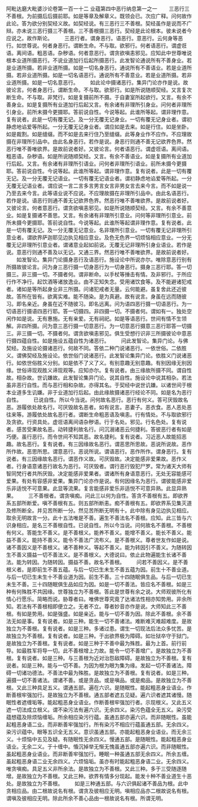 <!-- { "loadSidebar": true } -->
阿毗达磨大毗婆沙论卷第一百一十二
业蕴第四中恶行纳息第一之一
　　三恶行三不善根。为前摄后后摄前耶。如是等章及解章义。既领会已。次应广释。问何故作此论。答为欲分别契经义故。如契经说。有三恶行三不善根。契经虽作是说而不广辩。亦未说三恶行摄三不善根。三不善根摄三恶行。契经是此论根本。彼未说者今应说之。故作斯论。
　　三恶行者。谓身恶行。语恶行。意恶行。云何身等恶行。如世尊说。何者身恶行。谓断生命。不与取。欲邪行。何者语恶行。谓虚诳语。离间语。粗恶语。杂秽语。何者意恶行。谓贪欲嗔恚邪见。应知此中世尊唯说根本业道所摄恶行。不说业道加行后起所摄恶行。此发智论通说所有不善身业。若是业道所摄。若非业道所摄。如是一切名身恶行。通说所有不善语业。若是业道所摄。若非业道所摄。如是一切名语恶行。通说所有不善意业。若是业道所摄。若非业道所摄。如是一切名意恶行。
　　如此论中摄诸恶行。集异门论亦作是说。故彼论言。何者身恶行。谓断生命。不与取。欲邪行。如是所说随顺契经。又言复次断生命。不与取。非梵行。如是复摄前所不摄。于自妻室所起欲行。又言。有余不善身业。如是复摄所有业道加行后起又言。有余诸有非理所引身业。问何者非理所引身业。前所未摄今更摄耶。答前说自性。今说等起。此谁所等起。谓非理作意。复有说者。此是一切有覆无记。及一分无覆无记身业。一切有覆无记身业者。谓初静虑地谄爱等所起。一分无覆无记身业者。谓应如是去来。如是行住。如是坐卧。如是裁割。如是缝缀。而不如是去来行住乃至缝缀。此等身业作不应作。不应理故摄在非理所引品中。由此名身恶行。若作是说。身恶行则通不善无记欲界色界。然恶行唯不善唯欲界。是故前说者好。又彼论言。何者语恶行。谓虚诳语。离间语。粗恶语。杂秽语。如是所说随顺契经。又言。有余不善语业。如是复摄所有业道加行后起。又言。有余诸有非理所引语业。问何者非理所引语业。前所未摄今更摄耶。答前说自性。今说等起。此谁所等起。谓非理作意。复有说者。此是一切有覆无记。及一分无覆无记语业。一切有覆无记语业者。谓初静虑地谄爱等所起。一分无覆无记语业者。谓应说一言二言多言男言女言非男女言去来今言。而不如是说一乃至去来今言。此等语业说不应说。不应理故摄在非理所引品中。由此名语恶行。若作是说。语恶行则通不善无记欲界色界。然恶行唯不善唯欲界。是故前说者好。又彼论言。何者意恶行。谓贪欲嗔恚邪见。如是所说随顺契经。又言。有余不善意业。如是复摄诸不善思。又言。有余诸有非理所引意业。问何等非理所引意业。前所未摄今更摄耶。答前说自性。今说等起。此谁所等起谓非理作意。复有说者。此是一切有覆无记。及一分无覆无记意业。名非理所引意业。一切有覆无记非理所引意业者。谓欲界萨迦耶见边执见相应意业。及色无色界一切烦恼相应意业。一分无覆无记非理所引意业者。谓诸意业起如前说。无覆无记非理所引身业语业。若作是说。意恶行则通不善及以无记。又通三界。然恶行唯不善唯欲界。是故前说者好。
　　如发智论。集异门论摄身恶行及语恶行。施设论中所说亦尔。唯除意恶行别有所摄故彼论言。问为身三恶行摄一切身恶行为一切身恶行。摄身三恶行耶。答一切摄三。非三摄一切。不摄者何。谓非断命。以手杖等捶击有情。及非邪行。于所应行作不净行。起饮酒等诸放逸业。由不正知失念。受用诸饮食等。及不能避诸犯戒者。诸如是等所起身业非三所摄。问诸犯戒者无量。云何能避。虽复舍此还近彼故。答所在皆有。欲离实难。能不随染。是为真避。故有说言。身虽在远而随彼习。即名亲近。身虽在近不随彼习。即名远离。问为语四恶行摄一切语恶行。为一切语恶行摄语四恶行耶。答一切摄四。非四摄一切。不摄者何。谓如有一。独处空闲作如是说。无有惠施。无有亲爱。无有祠祀。如是等语恶行。世间有情不生领解。非四所摄。问为意三恶行摄一切意恶行。为一切意恶行摄意三恶行耶答一切摄三。非三摄一切。不摄者何。谓贪欲嗔恚邪见。俱生受想行识非三所摄彼论中意恶行摄四蕴自性。如是施设五蕴自性为诸恶行。
　　问此发智论。集异门论。与佛契经。及施设论摄诸恶行。何故不同。答依二种门说诸恶行。一依世俗。二依胜义。谓佛契经及施设论。依世俗门说诸恶行。此发智论集异门论。依胜义门说诸恶行。如依世俗胜义分别。如是依不了义了义。有别意趣无别意趣。有别因缘无别因缘。世俗谛现观胜义谛现观等。应知亦尔。复有说者。由三缘故所摄不同。谓自性故。相杂故。世讥嫌故。此发智论集异门论。说其自性。施设论中说其相杂。若法虽非恶行自性。而与恶行相和杂故。亦得其名。于契经中说世讥嫌。以诸世间于根本业道多生讥嫌。非于业道加行后起。由此缘故摄诸恶行经论不同。如是名为恶行自性。
　　已说自性。所以今当说。问何故名恶行。恶行有何义。答可厌毁故名恶。游履依处故名行。可厌毁故名恶者。如有说言。恶妻子。恶衣食。恶人恶处恶往来等。游履依处故名恶行者。谓断生命粗恶语及嗔恚。行有情处。不与取欲邪行及贪欲。行资具处。虚诳语离间语杂秽语。行于名处。邪见。行名色处。复有说者。感苦受果故名恶。动转捷利故名行。问沉溺诸恶云何捷利。答彼恶行者有如是巧便。虽行恶行。而令世间不知其恶。故名捷利。复有说者。习近恶人故能招恶趣。故名恶行。复有说者。有三因缘故名恶行。谓恶思所思故。恶说所说故。恶作所作故。恶思所思。谓意恶行。恶说所说。谓语恶行。恶作所作。谓身恶行。复有说者。有三因缘故名恶行。谓恶作义故。可厌毁故。决定能感非爱果故。恶作义者。行身语意诸恶行故名为恶行。可厌毁者。谓行恶行毁犯尸罗。常为诸天大师有智同梵行者共所厌毁。决定能感非爱果者。谓诸所有身语意恶行。无处无容能感可爱果。有处有容感非爱果。集异门论亦作是说。有何因缘名为恶行。谓彼能感非爱乐非适悦不可意果。此显等流果。复言能感非爱乐非适悦不可意异熟。此显异熟果。
　　三不善根者。谓贪嗔痴。问此三以何为自性。答贪不善根有五。即欲界系五部所断爱。嗔不善根有五。则五部所断恚。痴不善根有五。即欲界系见集灭道及修所断全。并见苦所断一分。然见苦所断无明有十。此中除有身见边执见相应。取余无明故言一分。此十五法唯是不善。遍生不善法名不善根。应知。此三皆与六识身相应。是名三不善根自性。已说自性。所以今当说。问何故名不善根。不善根有何义。答能生不善义。是不善根义。能养不善义。能增不善义。能长不善义。能益不善义。能持不善义。能令不善法广流布义。是不善根义。尊者世友作如是说。诸不善因义是不善根义。诸不善种义。等起不善义。能为转因引不善义。为随转因生不善义摄益一切不善法义。是不善根义。大德说曰。依止此物遍能生长诸不善法。能为转因。为随转因。摄益不善。故名不善根。
　　问若不善因义。是不善根义者。是即前生不善五蕴。与后一切已生未生不善五蕴为因。前生十不善业道。与后一切已生未生十不善业道为因。前生不善。三十四随眠俱生品。与后一切已生未生不善。三十四随眠俱生品如应为因。如是一切不善法。皆应名不善根。如是三种有何殊胜不共因缘。世尊独立为不善根。答此是世尊有余之说。大师观彼所化有情心行愿乐。简略而说。胁尊者曰。唯佛世尊究竟了达诸法性相亦知势用。非余所知。若法有不善根相即便立之。无者不立。尊者妙音亦作是说。大师知此三不善根。有如是势用。如是强盛。如是亲近。能与一切不善为因。除此不善根。余不善法无如是事。复有说者。如是三种。能生一切不善诸法。难断难灭难超难度。是故独立为不善根。复有说者。如是三种。多诸过患。谓生一切现法后法众多忧苦。是故独立为不善根。复有说者。如是三种。于出欲界极为障碍。如壮狱卒守于狱门。是故独立为不善根。复有说者。如是三种于不善中最为殊胜。最为上首。前行前导。如最胜军将导一切。此不善根增上力故。能令一切不善增广。是故独立为不善根。复有说者。如是三种。与三善根为近对治怨敌障碍。是故独立为不善根。复有说者。如是三种。能与一切不善。为因为根为眼为集为缘。发起一切不善诸法。障碍一切诸功德法。不善法中最为殊胜。是故独立为不善根。复有说者。如是三种。遍摄一切不善诸法。谓诸不善。或是贪品。或是嗔品。或是痴品。是故独立为不善根。又此三种具足五义。谓通五部。遍在六识。是随眠性。能起粗恶身业语业。作断善根牢强加行。是故独立为不善根。通五部者遮五见疑。遍六识者遮其诸慢。随眠性者遮缠垢等。能起粗恶身业语业。作断善根牢强加行者。示现根义。又此五义遮一切法成立根义。谓不染污法有遍六识。无余四义。染污色蕴全无五义。染污受蕴想蕴及除烦恼缠垢。所余相应染污行蕴。虽通五部亦遍六识。而非随眠性。虽能起粗恶身语二业。而非断善牢强加行。所有染污不相应行蕴虽通五部。无余四义。染污识蕴中。眼等五识全无五义。意识虽通五部。亦能起粗恶身业语业。而无余三义。十烦恼中五见及疑。有随眠性无余四义。慢通五部。是随眠性。能起粗恶身业语业。无余二义。于十缠中。惛沉掉举无惭无愧虽通五部亦遍六识。而非随眠性。虽起粗恶身业语业。而非断善牢强加行。睡眠一种虽通五部无余四义。所余五缠。虽起粗恶身语二业无余四义。六烦恼垢。虽亦有时能起粗恶身语二业。无余四义。唯贪嗔痴。具足五义非所余法。是故独立为不善根。又此三种。多于三受随逐随增。是故独立为不善根。又此三种。欲界有情多分现起。能发十种不善业道生十恶处。是故独立为不善根。
　　如是三种通五部。与六识俱起诸不善品为根。此中贪相应品。由二根故说名有根。谓贪及彼相应无明。嗔相应品亦二根故说名有根。谓嗔及彼相应无明。除此所余不善心品由一根故说名有根。所谓无明。
